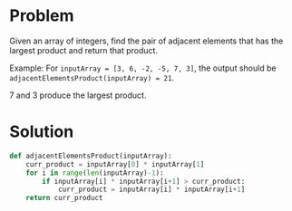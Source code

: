 # Problem
Given an array of integers, find the pair of adjacent elements that has the largest product and return that product.

Example:
For `inputArray = [3, 6, -2, -5, 7, 3]`, the output should be
`adjacentElementsProduct(inputArray) = 21`.

7 and 3 produce the largest product.
# Solution
```python
def adjacentElementsProduct(inputArray):
    curr_product = inputArray[0] * inputArray[1]
    for i in range(len(inputArray)-1):
        if inputArray[i] * inputArray[i+1] > curr_product:
            curr_product = inputArray[i] * inputArray[i+1]
    return curr_product
```
